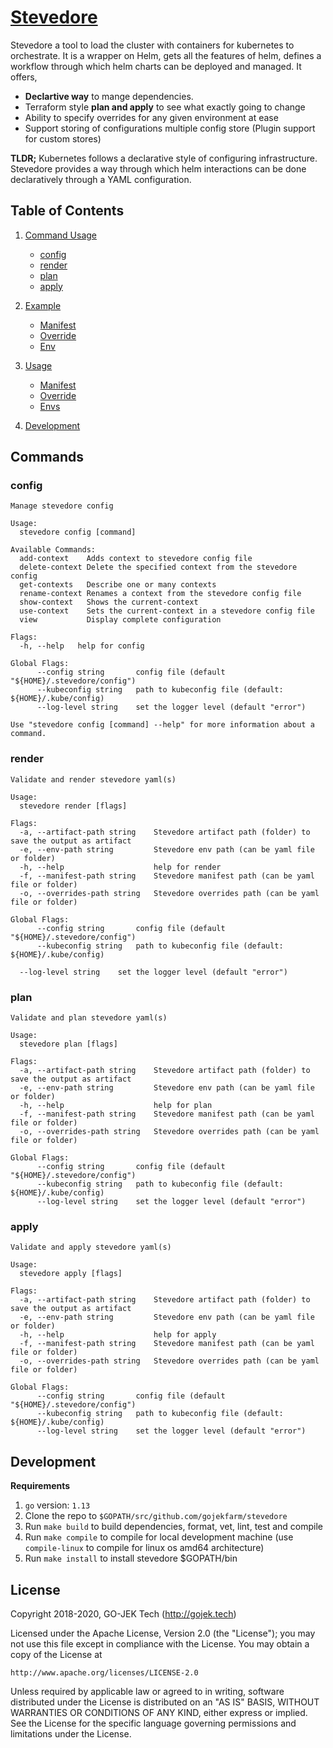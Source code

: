 # [Stevedore](https://en.wikipedia.org/wiki/Stevedore)

Stevedore a tool to load the cluster with containers for kubernetes to orchestrate. It is a wrapper on Helm, gets all the features of helm, defines a workflow through which helm charts can be deployed and managed. It offers,

- **Declartive way** to mange dependencies.
- Terraform style **plan and apply** to see what exactly going to change
- Ability to specify overrides for any given environment at ease
- Support storing of configurations multiple config store (Plugin support for custom stores)

**TLDR;** Kubernetes follows a declarative style of configuring infrastructure. Stevedore provides a way through which helm interactions can be done declaratively through a YAML configuration.

## Table of Contents

1. [Command Usage](#commands)

   - [config](#config)
   - [render](#render)
   - [plan](#plan)
   - [apply](#apply)

2. [Example](#example)

   - [Manifest](#manifest)
   - [Override](#override)
   - [Env](#env)

3. [Usage](#usage)

   - [Manifest](#manifest)
   - [Override](#override)
   - [Envs](#envs)

4. [Development](#development)

## Commands

### config

```
Manage stevedore config

Usage:
  stevedore config [command]

Available Commands:
  add-context    Adds context to stevedore config file
  delete-context Delete the specified context from the stevedore config
  get-contexts   Describe one or many contexts
  rename-context Renames a context from the stevedore config file
  show-context   Shows the current-context
  use-context    Sets the current-context in a stevedore config file
  view           Display complete configuration

Flags:
  -h, --help   help for config

Global Flags:
      --config string       config file (default "${HOME}/.stevedore/config")
      --kubeconfig string   path to kubeconfig file (default: ${HOME}/.kube/config)
      --log-level string    set the logger level (default "error")

Use "stevedore config [command] --help" for more information about a command.
```

### render

```
Validate and render stevedore yaml(s)

Usage:
  stevedore render [flags]

Flags:
  -a, --artifact-path string    Stevedore artifact path (folder) to save the output as artifact
  -e, --env-path string         Stevedore env path (can be yaml file or folder)
  -h, --help                    help for render
  -f, --manifest-path string    Stevedore manifest path (can be yaml file or folder)
  -o, --overrides-path string   Stevedore overrides path (can be yaml file or folder)

Global Flags:
      --config string       config file (default "${HOME}/.stevedore/config")
      --kubeconfig string   path to kubeconfig file (default: ${HOME}/.kube/config)
```

      --log-level string    set the logger level (default "error")

### plan

```
Validate and plan stevedore yaml(s)

Usage:
  stevedore plan [flags]

Flags:
  -a, --artifact-path string    Stevedore artifact path (folder) to save the output as artifact
  -e, --env-path string         Stevedore env path (can be yaml file or folder)
  -h, --help                    help for plan
  -f, --manifest-path string    Stevedore manifest path (can be yaml file or folder)
  -o, --overrides-path string   Stevedore overrides path (can be yaml file or folder)

Global Flags:
      --config string       config file (default "${HOME}/.stevedore/config")
      --kubeconfig string   path to kubeconfig file (default: ${HOME}/.kube/config)
      --log-level string    set the logger level (default "error")
```

### apply

```
Validate and apply stevedore yaml(s)

Usage:
  stevedore apply [flags]

Flags:
  -a, --artifact-path string    Stevedore artifact path (folder) to save the output as artifact
  -e, --env-path string         Stevedore env path (can be yaml file or folder)
  -h, --help                    help for apply
  -f, --manifest-path string    Stevedore manifest path (can be yaml file or folder)
  -o, --overrides-path string   Stevedore overrides path (can be yaml file or folder)

Global Flags:
      --config string       config file (default "${HOME}/.stevedore/config")
      --kubeconfig string   path to kubeconfig file (default: ${HOME}/.kube/config)
      --log-level string    set the logger level (default "error")
```

## Development

**Requirements**

1. `go` version: `1.13`
3. Clone the repo to `$GOPATH/src/github.com/gojekfarm/stevedore`
4. Run `make build` to build dependencies, format, vet, lint, test and compile
5. Run `make compile` to compile for local development machine (use `compile-linux` to compile for linux os amd64 architecture)
6. Run `make install` to install stevedore $GOPATH/bin

## License

Copyright 2018-2020, GO-JEK Tech (http://gojek.tech)

Licensed under the Apache License, Version 2.0 (the "License");
you may not use this file except in compliance with the License.
You may obtain a copy of the License at

    http://www.apache.org/licenses/LICENSE-2.0

Unless required by applicable law or agreed to in writing, software
distributed under the License is distributed on an "AS IS" BASIS,
WITHOUT WARRANTIES OR CONDITIONS OF ANY KIND, either express or implied.
See the License for the specific language governing permissions and
limitations under the License.
